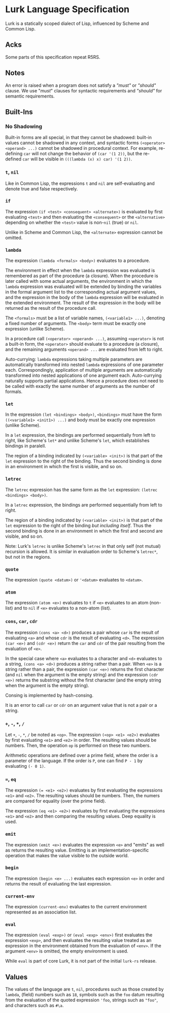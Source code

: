 # Lurk Language Specification

Lurk is a statically scoped dialect of Lisp, influenced by Scheme and Common Lisp.

## Acks

Some parts of this specification repeat R5RS.

## Notes

An error is raised when a program does not satisfy a _"must"_ or _"should"_ clause. We use "_must_" clauses for syntactic requirements and _"should"_ for semantic requirements.

## Built-Ins

### No Shadowing

Built-in forms are all special, in that they cannot be shadowed: built-in values cannot be shadowed in any context, and syntactic forms `(<operator> <operand> ...)` cannot be shadowed in procedural context. For example, re-defining `car` will not change the behavior of `(car '(1 2))`, but the re-defined `car` will be visible in `(((lambda (x) x) car) '(1 2))`.

### `t`, `nil`

Like in Common Lisp, the expressions `t` and `nil` are self-evaluating and denote true and false respectively.

### `if`

The expression `(if <test> <consequent> <alternate>)` is evaluated by first evaluating `<test>` and then evaluating the `<consequent>` or the `<alternative>` depending on whether the `<test>` value is non-`nil` (true) or `nil`.

Unlike in Scheme and Common Lisp, the `<alternate>` expression cannot be omitted.

### `lambda`

The expression `(lambda <formals> <body>)` evaluates to a procedure.

The environment in effect when the `lambda` expression was evaluated is remembered as part of the procedure (a closure). When the procedure is later called with some actual arguments, the environment in which the `lambda` expression was evaluated will be extended by binding the variables in the formal argument list to the corresponding actual argument values, and the expression in the body of the `lambda` expression will be evaluated in the extended environment. The result of the expression in the body will be returned as the result of the procedure call.

The `<formals>` must be a list of variable names, `(<variable1> ...)`, denoting a fixed number of arguments.
The `<body>` term must be exactly one expression (unlike Scheme).

In a procedure call `(<operator> <operand> ...)`, assuming `<operator>` is not a built-in form, the `<operator>` should evaluate to a procedure (a closure), and the remaining arguments `<operand> ...` are evaluated from left to right.

Auto-currying: `lambda` expressions taking multiple parameters are automatically transformed into nested `lambda` expressions of one parameter each. Correspondingly, application of multiple arguments are automatically transformed into nested applications of one argument each. Auto-currying naturally supports partial applications. Hence a procedure does not need to be called with exactly the same number of arguments as the number of formals.


### `let`

In the expression `(let <bindings> <body>)`, `<bindings>` must have the form `((<variable1> <init1>) ...)` and body must be exactly one expression (unlike Scheme).

In a `let` expression, the bindings are performed sequentially from left to right, like Scheme's `let*` and unlike Scheme's `let`, which establishes bindings in paralell.

The region of a binding indicated by `(<variable> <init>)` is that part of the `let` expression to the right of the binding. Thus the second binding is done in an environment in which the first is visible, and so on.

### `letrec`

The `letrec` expression has the same form as the `let` expression: `(letrec <bindings> <body>)`.

In a `letrec` expression, the bindings are performed sequentially from left to right.

The region of a binding indicated by `(<variable> <init>)` is that part of the `let` expression to the right of the binding _but including itself_. Thus the second binding is done in an environment in which the first and second are visible, and so on.

Note: Lurk's `letrec` is unlike Scheme's `letrec` in that only self (not mutual) recursion is allowed. It is similar in evaluation order to Scheme's `letrec*`, but not in the regions.

### `quote`

The expression `(quote <datum>)` or `'<datum>` evaluates to `<datum>`.

### `atom`

The expression `(atom <e>)` evaluates to `t` if `<e>` evaluates to an atom (non-list) and to `nil` if `<e>` evaluates to a non-atom (list).

### `cons`, `car`, `cdr`

The expression `(cons <a> <d>)` produces a pair whose `car` is the result of evaluating `<a>` and whose `cdr` is the result of evaluating `<d>`. The expression `(car <e>)` and `(cdr <e>)` return the `car` and `cdr` of the pair resulting from the evaluation of `<e>`.

In the special case where `<a>` evaluates to a character and `<d>` evaluates to a string, `(cons <a> <d>)` produces a string rather than a pair. When `<e>` is a string rather than a pair, the expression `(car <e>)` returns the first character (and `nil` when the argument is the empty string) and the expression `(cdr <e>)` returns the substring without the first character (and the empty string when the argument is the empty string).

Consing is implemented by hash-consing.

It is an error to call `car` or `cdr` on an argument value that is not a pair or a string.

### `+`, `-`, `*`, `/`

Let `+`, `-`, `*`, `/` be noted as `<op>`. The expression `(<op> <e1> <e2>)` evaluates by first evaluating `<e1>` and `<e2>` in order. The resulting values should be numbers. Then, the operation `op` is performed on these two numbers.

Arithmetic operations are defined over a prime field, where the order is a parameter of the language.
If the order is `P`, one can find `P - 1` by evaluating `(- 0 1)`.

### `=`, `eq`

The expression `(= <e1> <e2>)` evaluates by first evaluating the expressions `<e1>` and `<e2>`. The resulting values should be numbers. Then, the numers are compared for equality (over the prime field).

The expression  `(eq <e1> <e2>)` evaluates by first evaluating the expressions `<e1>` and `<e2>` and then comparing the resulting values. Deep equality is used.

### `emit`

The expression `(emit <e>)` evaluates the expression `<e>` and "emits" as well as returns the resulting value.
Emitting is an implementation-specific operation that makes the value visible to the outside world.

### `begin`

The expression `(begin <e> ...)` evaluates each expression `<e>` in order and returns the result of evaluating the last expression.

### `current-env`

The expression `(current-env)` evaluates to the current environment represented as an association list.

### `eval`

The expression `(eval <exp>)` or `(eval <exp> <env>)` first evaluates the expression `<exp>`, and then evaluates the resulting value treated as an expression in the environment obtained from the evaluation of `<env>`. If the argument `<env>` is omitted, the empty environment is used.

While `eval` is part of core Lurk, it is not part of the initial `lurk-rs` release.

## Values

The values of the language are `t`, `nil`, procedures such as those created by `lambda`, (field) numbers such as `18`, symbols such as the `foo` datum resulting from the evaluation of the quoted expression `'foo`, strings such as `"foo"`, and characters such as `#\a`.
